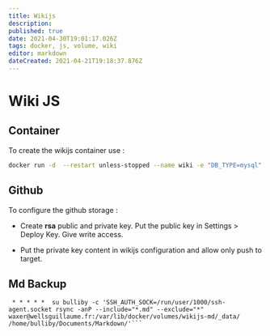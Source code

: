```yaml
---
title: Wikijs
description: 
published: true
date: 2021-04-30T19:01:17.026Z
tags: docker, js, volume, wiki
editor: markdown
dateCreated: 2021-04-21T19:18:37.876Z
---
```


# Wiki JS

## Container

To create the wikijs container use :

```bash
docker run -d  --restart unless-stopped --name wiki -e "DB_TYPE=mysql" -e "DB_HOST=localhost" -e "DB_PORT=3306" -e "DB_USER=wikijs" -e "DB_PASS=*******" -e "DB_NAME=wiki" --network host -v wikijs-md:/wiki requarks/wiki:2
```
## Github

To configure the github storage :

* Create **rsa** public and private key. Put the public key in Settings > Deploy Key. Give write access.

* Put the private key content in wikijs configuration and allow only push to target.

## Md Backup

```
 * * * * *  su bulliby -c 'SSH_AUTH_SOCK=/run/user/1000/ssh-agent.socket rsync -anP --include="*.md" --exclude="*" waxer@wellsguillaume.fr:/var/lib/docker/volumes/wikijs-md/_data/ /home/bulliby/Documents/Markdown/'```